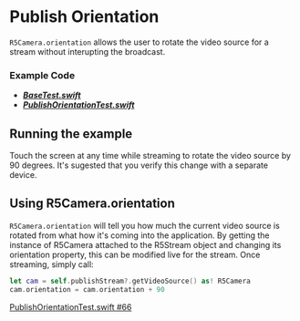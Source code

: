 # Publish Orientation

`R5Camera.orientation` allows the user to rotate the video source for a stream without interupting the broadcast.

### Example Code

- ***[BaseTest.swift](../BaseTest.swift)***
- ***[PublishOrientationTest.swift](PublishOrientationTest.swift)***

## Running the example

Touch the screen at any time while streaming to rotate the video source by 90 degrees. It's sugested that you verify this change with a separate device.

## Using R5Camera.orientation

`R5Camera.orientation` will tell you how much the current video source is rotated from what how it's coming into the application. By getting the instance of R5Camera attached to the R5Stream object and changing its orientation property, this can be modified live for the stream. Once streaming, simply call:

```Swift
let cam = self.publishStream?.getVideoSource() as! R5Camera        
cam.orientation = cam.orientation + 90
```

[PublishOrientationTest.swift #66](PublishOrientationTest.swift#L66)